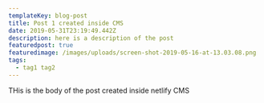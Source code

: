 ```yaml
---
templateKey: blog-post
title: Post 1 created inside CMS
date: 2019-05-31T23:19:49.442Z
description: here is a description of the post
featuredpost: true
featuredimage: /images/uploads/screen-shot-2019-05-16-at-13.03.08.png
tags:
  - tag1 tag2
---
```

THis is the body of the post created inside netlify CMS
